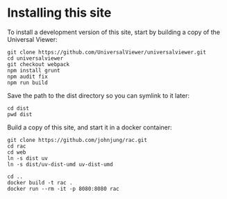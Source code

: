 # Installing this site

To install a development version of this site, start by building a copy of the
Universal Viewer:

```console
git clone https://github.com/UniversalViewer/universalviewer.git
cd universalviewer
git checkout webpack
npm install grunt
npm audit fix 
npm run build
```

Save the path to the dist directory so you can symlink to it later:

```console
cd dist
pwd dist
```

Build a copy of this site, and start it in a docker container:

```console
git clone https://github.com/johnjung/rac.git
cd rac 
cd web 
ln -s dist uv
ln -s dist/uv-dist-umd uv-dist-umd

cd ..
docker build -t rac .
docker run --rm -it -p 8080:8080 rac 
```
